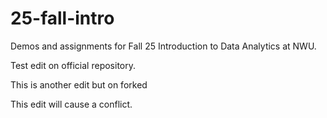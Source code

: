 # 25-fall-intro
Demos and assignments for Fall 25 Introduction to Data Analytics at NWU.

Test edit on official repository.

This is another edit but on forked

This edit will cause a conflict.

